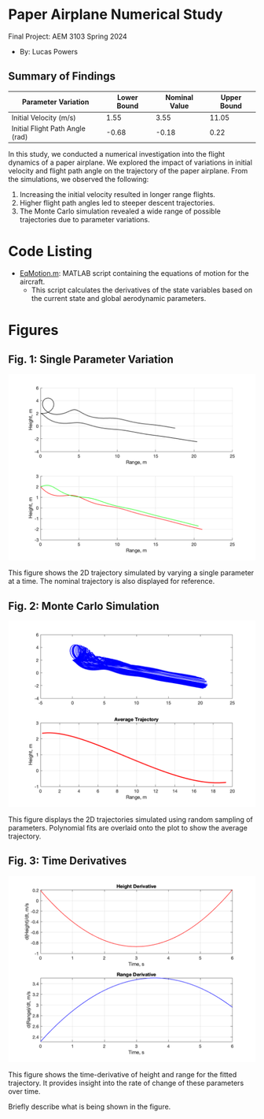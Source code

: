 # Paper Airplane Numerical Study
Final Project: AEM 3103 Spring 2024

- By: Lucas Powers

## Summary of Findings

| Parameter Variation    | Lower Bound | Nominal Value | Upper Bound |
|------------------------|-------------|---------------|-------------|
| Initial Velocity (m/s) | 1.55        | 3.55          | 11.05       |
| Initial Flight Path Angle (rad) | -0.68 | -0.18         | 0.22        |

In this study, we conducted a numerical investigation into the flight dynamics of a paper airplane. We explored the impact of variations in initial velocity and flight path angle on the trajectory of the paper airplane. From the simulations, we observed the following:

1. Increasing the initial velocity resulted in longer range flights.
2. Higher flight path angles led to steeper descent trajectories.
3. The Monte Carlo simulation revealed a wide range of possible trajectories due to parameter variations.

# Code Listing

- [EqMotion.m](EqMotion.m): MATLAB script containing the equations of motion for the aircraft.
  - This script calculates the derivatives of the state variables based on the current state and global aerodynamic parameters.

# Figures

## Fig. 1: Single Parameter Variation
![Single Parameter Variation](single_parameter_variation.png)

This figure shows the 2D trajectory simulated by varying a single parameter at a time. The nominal trajectory is also displayed for reference.

## Fig. 2: Monte Carlo Simulation
![Monte Carlo Simulation](monte_carlo_simulation.png)

This figure displays the 2D trajectories simulated using random sampling of parameters. Polynomial fits are overlaid onto the plot to show the average trajectory.

## Fig. 3: Time Derivatives
![Time Derivatives](time_derivatives.png)

This figure shows the time-derivative of height and range for the fitted trajectory. It provides insight into the rate of change of these parameters over time.

  Briefly describe what is being shown in the figure.
